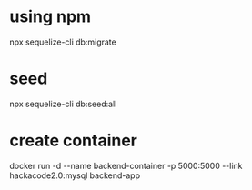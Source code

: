 # using npm

npx sequelize-cli db:migrate

# seed

npx sequelize-cli db:seed:all

# create container

docker run -d --name backend-container -p 5000:5000 --link hackacode2.0:mysql backend-app
